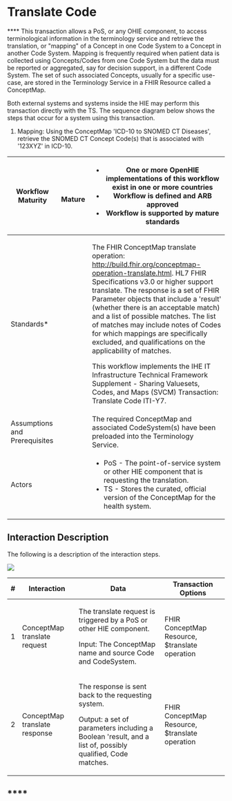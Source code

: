 # Translate Code

&#x20;**** This transaction allows a PoS, or any OHIE component, to access terminological information in the terminology service and retrieve the translation, or "mapping" of a Concept in one Code System to a Concept in another Code System. Mapping is frequently required when patient data is collected using Concepts/Codes from one Code System but the data must be reported or aggregated, say for decision support, in a different Code System. The set of such associated Concepts, usually for a specific use-case, are stored in the Terminology Service in a FHIR Resource called a ConceptMap.

Both external systems and systems inside the HIE may perform this transaction directly with the TS.  The sequence diagram below shows the steps that occur for a system using this transaction.

1. Mapping: Using the ConceptMap 'ICD-10 to SNOMED CT Diseases', retrieve the SNOMED CT Concept Code(s) that is associated with '123XYZ' in ICD-10.

| Workflow Maturity             | <p><img src="https://lh5.googleusercontent.com/Vp6XBRGu-U_Dmd5EKNpCZvEEum0CxOcHOj9NgHh8UMMNLMlXHmLcUE_YWueDRr4uqWLzpPfzSBLJ2k33XQIelLypjQ4wyrD17-t33GtLa8fFxW9AYDvXhiJmBl4VaLgKDg" alt=""></p><p>   <strong>Mature</strong></p> | <p></p><ul><li><strong>One or more OpenHIE implementations of this workflow exist  in one or more countries</strong></li><li><strong>Workflow is defined and ARB approved</strong></li><li><strong>Workflow is supported by mature standards</strong></li></ul>                                                                                                                                                                                                                                                                                                                                                                                                                                                      |
| ----------------------------- | ------------------------------------------------------------------------------------------------------------------------------------------------------------------------------------------------------------------------------- | -------------------------------------------------------------------------------------------------------------------------------------------------------------------------------------------------------------------------------------------------------------------------------------------------------------------------------------------------------------------------------------------------------------------------------------------------------------------------------------------------------------------------------------------------------------------------------------------------------------------------------------------------------------------------------------------------------------------- |
| Standards\*                   |                                                                                                                                                                                                                                 | <p>The FHIR ConceptMap translate operation: <a href="http://build.fhir.org/conceptmap-operation-translate.html">http://build.fhir.org/conceptmap-operation-translate.html</a>. HL7 FHIR Specifications v3.0 or higher support translate. The response is a set of FHIR Parameter objects that include a 'result' (whether there is an acceptable match) and a list of possible matches. The list of matches may include notes of Codes for which mappings are specifically excluded, and qualifications on the applicability of matches.</p><p>This workflow implements the IHE IT Infrastructure Technical Framework Supplement - Sharing Valuesets, Codes, and Maps (SVCM) Transaction: Translate Code ITI-Y7.</p> |
| Assumptions and Prerequisites |                                                                                                                                                                                                                                 | The required ConceptMap and associated CodeSystem(s) have been preloaded into the Terminology Service.                                                                                                                                                                                                                                                                                                                                                                                                                                                                                                                                                                                                               |
| Actors                        |                                                                                                                                                                                                                                 | <p></p><ul><li>PoS - The point-of-service system  or other HIE component that is requesting the translation.  </li><li>TS - Stores the curated, official version of the ConceptMap for the health system.</li></ul>                                                                                                                                                                                                                                                                                                                                                                                                                                                                                                  |

## **Interaction Description**

The following is a description of the interaction steps.&#x20;

![](https://lh3.googleusercontent.com/EthDly9fk9f2CNixr1QkJS3-iufEkWRZmH\_4K0p0yYETwD4OukltPQ0-gxiblSB-Oz-jsJvEAcAfljVxWhQUmShBpwDnKwsi\_sEoAEbFn64xobObbBf2jU9C5moGvxvjZA)

| # | Interaction                   | Data                                                                                                                                                                       | Transaction Options                            |
| - | ----------------------------- | -------------------------------------------------------------------------------------------------------------------------------------------------------------------------- | ---------------------------------------------- |
| 1 | ConceptMap translate request  | <p>The translate request is triggered by a PoS or other HIE component.</p><p>Input: The ConceptMap name and source Code and CodeSystem.</p>                                | FHIR ConceptMap Resource, $translate operation |
| 2 | ConceptMap translate response | <p>The response is sent back to the requesting system.</p><p>Output: a set of parameters including a Boolean 'result, and a list of, possibly qualified, Code matches.</p> | FHIR ConceptMap Resource, $translate operation |

## ****
